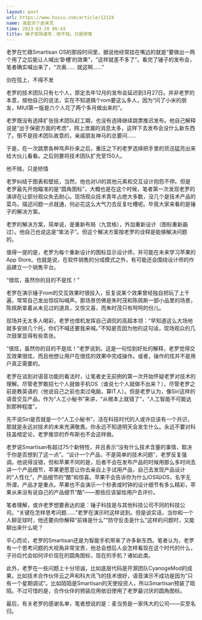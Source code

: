 ```yaml
---
layout: post
url: https://www.huxiu.com/article/12124
name: 高低买个皮夹克
time: 2013-03-28 06:43
title: 锤子现场速写：他不贱，只是矫情
---
```

老罗在忙碌Smartisan OS的那段时间里，据说他经常挂在嘴边的就是“要做出一两个用了之后能让人喊出‘卧槽’的效果”，“这样就差不多了”。看完了锤子的发布会，笔者确实喊出来了，“次奥…… 就这啊……”

剑在弦上，不得不发

老罗的技术团队只有七个人，原定去年12月的发布会延迟到3月27日。并非老罗的本意，按他自己的说法，实在不知道搞个rom要这么多人，因为“问了小米的朋友，MIUI第一版是六个人花了两个多月做出来的”。

老罗既没有选择扩张技术团队赶工期，也没有选择继续跳票推迟发布。他自己解释说是“出于保密方面的考虑”，网上泄漏的消息太多，这样下去发布会没什么新东西了。倒不是技术团队故意的，亲戚朋友神马的总要问……

于是，在一次跳票各种骂声扑来之后，重压之下的老罗选择把手里的货迅猛亮出来给大伙儿看看。之后则要将技术团队扩充至150人。

他不贱，只是矫情

老罗纠结于图表和壁纸，当然，他也对UI的其他元素和交互设计抱怨不停。但是老罗最先开炮瞄准的是“圆角图标”，大概也是在这个时候，笔者第一次发现老罗的演讲在让部分观众失去耐心。现场观众技术青年占绝大多数，没几个是技术产品的菜鸟，描述问题一点就通，何必花这么大气力去反复吐槽呢。毕竟大家来看的是锤子的解决方案。

老罗的解决方案，简单说，是重新布局（九宫格），外加重新设计（图标重新画过）。他自己也说这是“笨法子”。但这个解决方案按老罗的诠释是能够解决问题的。

值得一提的是，老罗为每个重新设计的图标显示设计师，并可能在未来学习苹果的App Store。也就是说，在软件销售的分成模式之外，有可能还会围绕设计师的作品建立一个销售平台。

“很炫，虽然你的目的不是炫！”

老罗在演示锤子rom的交互效果时很投入，反复说某个效果曾经独自把玩了上千遍，常常自己发出惊叹叫喊声。那场景仿佛是朱时茂和陈佩斯一部小品里的场景，陈佩斯拿着从未见过的道具，又惊又喜，而朱时茂只有呵呵的份儿。

现场并无太多人喝彩，老罗也借机发挥自己调侃的高超本领：“早知道这么大场地就多安排几个托，你们不喊还要我来喊。”不知是否因为他的这句话，现场观众的几次鼓掌显得有些乖张。

“很炫，虽然你的目的不是炫！”老罗说到。这是一句恰到好处的解释，老罗觉得交互效果很炫，而且他想让用户在很炫的效果中完成操作。或者，操作的炫并不是用户真正需要的。

老罗在谈到对语音功能的看法时，让笔者史无前例的第一次开始怀疑老罗对技术的理解。尽管老罗敢招七个人就做手机OS（谁说七个人就做不出来？），尽管老罗之前是教英语的（他说自己之前也卖过电脑，算IT人）。但是老罗认为，像Siri这样的语音交互产品，作为“人工小秘书”来讲，“从根本上就错了”，“人工智能不可能达到那种程度”。

先不说Siri是否就是一个“人工小秘书”，活在科技时代的人或许应该有一个共识，那就是永远对技术的未来充满敬畏。你永远不知道明天会发生什么。永远不要对科技盖棺定论，老罗推崇的乔布斯也不会这样做。

老罗说Smartisan有超过75个新特性，并且表示“没有什么技术含量的事情，取决于你是否想到了这一点”。“设计一个产品，不是简单的技术问题”，老罗反复强调。他说得没错，但和苹果不同的是，后者不会在发布产品的时候用那么多时间去讲一个产品细节，苹果更愿意让你去亲自上手试用产品，自己去发现产品设计的“人性化”，产品细节的“酷”和惊喜。苹果不会告诉你为什么iOS叫iOS，名字无所谓，产品才是重点。苹果也不会演示一个秒表或时钟的设计细节有多么精彩，苹果从来没有说自己的产品细节“酷”——那些应该留给用户去评价。

笔者理解，或许老罗想要表达的是：锤子科技是与其他科技公司不同的科技公司。“关键在怎样思考问题……”老罗在演示时这样说到。但是说实话，当你和一个人聊足球时，他还要向你解释“前锋是什么”“防守反击是什么”这样的问题时，又能聊出来什么呢？

平心而论，老罗的Smartisan还是为智能手机带来了许多新东西。笔者认为，老罗有一个思考问题的大视角非常宝贵，他总会想后人会怎样看现在这个时代的什么，子孙后代会如何评价现在的圆角图标，现在的手机？诸如此类。

此外，老罗在一些问题上十分坦诚，比如底层代码是开源团队CyanogeMod的成果。比如技术合作伙伴云之声和科大讯飞的技术很好，语音演示不成功是因为“只有一个星期调试”。比如陌陌是Smartisan的天使投资人，所以Smartisan预装了陌陌。不过可惜的是，合作伙伴的预装应用依旧使用了老罗最讨厌的圆角图标。

最后，有关老罗的感谢名单，笔者想说的是：麦当劳是一家伟大的公司——实至名归。

